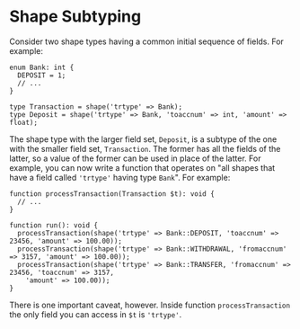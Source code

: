 # Shape Subtyping

Consider two shape types having a common initial sequence of fields. For example:

```hack
enum Bank: int {
  DEPOSIT = 1;
  // ...
}

type Transaction = shape('trtype' => Bank);
type Deposit = shape('trtype' => Bank, 'toaccnum' => int, 'amount' => float);
```
The shape type with the larger field set, `Deposit`, is a subtype of the one with the smaller field set, `Transaction`. The former has all the fields of the latter, so a value of the former can be used in place of the latter. For example, you can now write a function that operates on "all shapes that have a field called `'trtype'` having type `Bank`". For example:

```hack
function processTransaction(Transaction $t): void {
  // ...
}

function run(): void {
  processTransaction(shape('trtype' => Bank::DEPOSIT, 'toaccnum' => 23456, 'amount' => 100.00));
  processTransaction(shape('trtype' => Bank::WITHDRAWAL, 'fromaccnum' => 3157, 'amount' => 100.00));
  processTransaction(shape('trtype' => Bank::TRANSFER, 'fromaccnum' => 23456, 'toaccnum' => 3157,
    'amount' => 100.00));
}
```

There is one important caveat, however. Inside function `processTransaction` the only field you can access in `$t` is `'trtype'`.
